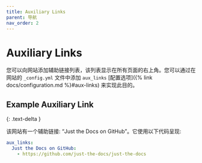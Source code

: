 ```yaml
---
title: Auxiliary Links
parent: 导航
nav_order: 2
---
```


# Auxiliary Links

您可以向网站添加辅助链接列表，该列表显示在所有页面的右上角。您可以通过在网站的 `_config.yml` 文件中添加 `aux_links` [配置选项]({% link docs/configuration.md %}#aux-links) 来实现此目的。

## Example Auxiliary Link
{: .text-delta }

该网站有一个辅助链接: “Just the Docs on GitHub”。它使用以下代码呈现: 

```yaml
aux_links:
  Just the Docs on GitHub:
    - https://github.com/just-the-docs/just-the-docs
```
